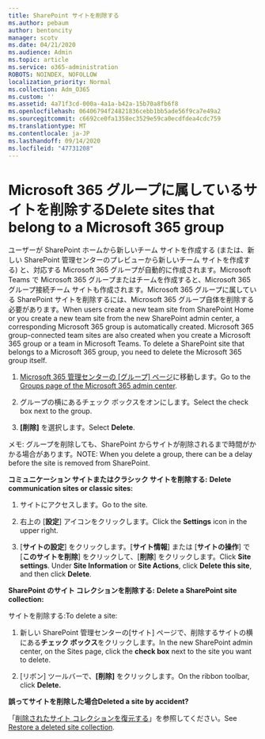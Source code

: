 ```yaml
---
title: SharePoint サイトを削除する
ms.author: pebaum
author: bentoncity
manager: scotv
ms.date: 04/21/2020
ms.audience: Admin
ms.topic: article
ms.service: o365-administration
ROBOTS: NOINDEX, NOFOLLOW
localization_priority: Normal
ms.collection: Adm_O365
ms.custom: ''
ms.assetid: 4a71f3cd-000a-4a1a-b42a-15b70a8fb6f8
ms.openlocfilehash: 06406794f24821836cebb1bb5ade56f9ca7e49a2
ms.sourcegitcommit: c6692ce0fa1358ec3529e59ca0ecdfdea4cdc759
ms.translationtype: MT
ms.contentlocale: ja-JP
ms.lasthandoff: 09/14/2020
ms.locfileid: "47731208"
---
```

# <a name="delete-sites-that-belong-to-a-microsoft-365-group"></a><span data-ttu-id="80d53-102">Microsoft 365 グループに属しているサイトを削除する</span><span class="sxs-lookup"><span data-stu-id="80d53-102">Delete sites that belong to a Microsoft 365 group</span></span>

<span data-ttu-id="80d53-p101">ユーザーが SharePoint ホームから新しいチーム サイトを作成する (または、新しい SharePoint 管理センターのプレビューから新しいチーム サイトを作成する) と、対応する Microsoft 365 グループが自動的に作成されます。Microsoft Teams で Microsoft 365 グループまたはチームを作成すると、Microsoft 365 グループ接続チーム サイトも作成されます。Microsoft 365 グループに属している SharePoint サイトを削除するには、Microsoft 365 グループ自体を削除する必要があります。</span><span class="sxs-lookup"><span data-stu-id="80d53-p101">When users create a new team site from SharePoint Home or you create a new team site from the new SharePoint admin center, a corresponding Microsoft 365 group is automatically created. Microsoft 365 group-connected team sites are also created when you create a Microsoft 365 group or a team in Microsoft Teams. To delete a SharePoint site that belongs to a Microsoft 365 group, you need to delete the Microsoft 365 group itself.</span></span> 
  
1. <span data-ttu-id="80d53-106">[Microsoft 365 管理センターの [グループ] ページ](https://portal.office.com/adminportal/home#/groups)に移動します。</span><span class="sxs-lookup"><span data-stu-id="80d53-106">Go to the [Groups page of the Microsoft 365 admin center](https://portal.office.com/adminportal/home#/groups).</span></span>
    
2. <span data-ttu-id="80d53-107">グループの横にあるチェック ボックスをオンにします。</span><span class="sxs-lookup"><span data-stu-id="80d53-107">Select the check box next to the group.</span></span>
    
3. <span data-ttu-id="80d53-108">**[削除]** を選択します。</span><span class="sxs-lookup"><span data-stu-id="80d53-108">Select **Delete**.</span></span>
    
<span data-ttu-id="80d53-109">メモ: グループを削除しても、SharePoint からサイトが削除されるまで時間がかかる場合があります。</span><span class="sxs-lookup"><span data-stu-id="80d53-109">NOTE: When you delete a group, there can be a delay before the site is removed from SharePoint.</span></span>
  
<span data-ttu-id="80d53-110">**コミュニケーション サイトまたはクラシック サイトを削除する:** </span><span class="sxs-lookup"><span data-stu-id="80d53-110">**Delete communication sites or classic sites:**</span></span>

1. <span data-ttu-id="80d53-111">サイトにアクセスします。</span><span class="sxs-lookup"><span data-stu-id="80d53-111">Go to the site.</span></span>
  
2. <span data-ttu-id="80d53-112">右上の [**設定**] アイコンをクリックします。</span><span class="sxs-lookup"><span data-stu-id="80d53-112">Click the **Settings** icon in the upper right.</span></span> 
  
3. <span data-ttu-id="80d53-p102">[**サイトの設定**] をクリックします。[**サイト情報**] または [**サイトの操作**] で [**このサイトを削除**] をクリックして、[**削除**] をクリックします。</span><span class="sxs-lookup"><span data-stu-id="80d53-p102">Click **Site settings**. Under **Site Information** or **Site Actions**, click **Delete this site**, and then click **Delete**.</span></span>
  
<span data-ttu-id="80d53-115">**SharePoint のサイト コレクションを削除する:** </span><span class="sxs-lookup"><span data-stu-id="80d53-115">**Delete a SharePoint site collection:**</span></span>

<span data-ttu-id="80d53-116">サイトを削除する:</span><span class="sxs-lookup"><span data-stu-id="80d53-116">To delete a site:</span></span>
  
1. <span data-ttu-id="80d53-117">新しい SharePoint 管理センターの[サイト] ページで、削除するサイトの横にある**チェック ボックス**をクリックします。</span><span class="sxs-lookup"><span data-stu-id="80d53-117">In the new SharePoint admin center, on the Sites page, click the **check box** next to the site you want to delete.</span></span> 
    
2. <span data-ttu-id="80d53-118">[リボン] ツールバーで、**[削除]** をクリックします。</span><span class="sxs-lookup"><span data-stu-id="80d53-118">On the ribbon toolbar, click **Delete.**</span></span>
    
<span data-ttu-id="80d53-119">**誤ってサイトを削除した場合**</span><span class="sxs-lookup"><span data-stu-id="80d53-119">**Deleted a site by accident?**</span></span>

<span data-ttu-id="80d53-120">「[削除されたサイト コレクションを復元する](https://go.microsoft.com/fwlink/?linkid=867660)」を参照してください。</span><span class="sxs-lookup"><span data-stu-id="80d53-120">See [Restore a deleted site collection](https://go.microsoft.com/fwlink/?linkid=867660).</span></span>
  

